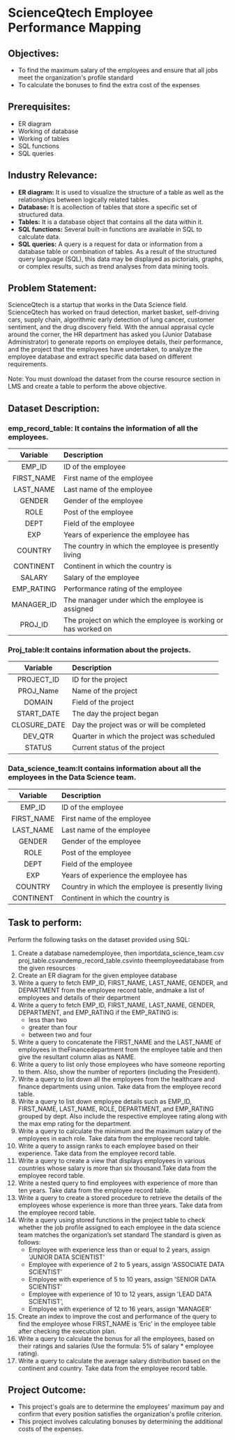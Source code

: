 # ScienceQtech Employee Performance Mapping
## Objectives:
* To find the maximum salary of the employees and ensure that all jobs meet the organization's profile standard
* To calculate the bonuses to find the extra cost of the expenses
  
## Prerequisites:
* ER diagram
* Working of database
* Working of tables
* SQL functions
* SQL queries

## Industry Relevance:
* **ER diagram:** It is used to visualize the structure of a table as well as the relationships between logically related tables.
* **Database:** It is acollection of tables that store a specific set of structured data.
* **Tables:** It is a database object that contains all the data within it.
* **SQL functions:** Several built-in functions are available in SQL to calculate data.
* **SQL queries:** A query is a request for data or information from a database table or combination of tables. As a result of the structured query language (SQL), this data may be displayed as
  pictorials, graphs, or complex results, such as trend analyses from data mining tools.

## Problem Statement:
ScienceQtech is a startup that works in the Data Science field. ScienceQtech has worked on fraud detection, market basket, self-driving cars, supply chain, algorithmic early detection of lung cancer, customer sentiment, and the drug discovery field. With the annual appraisal cycle around the corner, the HR department has asked you (Junior Database Administrator) to 
generate reports on employee details, their performance, and the project that the employees have undertaken, to analyze the employee database and extract specific data based on
different requirements.<br>
<br>
Note: You must download the dataset from the course resource section in LMS and create a table to perform the above objective.

## Dataset Description:
### emp_record_table: It contains the information of all the employees. <br>

|Variable|Description|
|:---:|:---|
|EMP_ID|ID of the employee|
|FIRST_NAME|First name of the employee|
|LAST_NAME|Last name of the employee|
|GENDER|Gender of the employee|
|ROLE|Post of the employee|
|DEPT|Field of the employee|
|EXP|Years of experience the employee has|
|COUNTRY|The country in which the employee is presently living|
|CONTINENT|Continent in which the country is|
|SALARY|Salary of the employee|
|EMP_RATING|Performance rating of the employee|
|MANAGER_ID|The manager under which the employee is assigned|
|PROJ_ID|The project on which the employee is working or has worked on|


### Proj_table:It contains information about the projects.
|Variable|Description|
|:---:|:---|
|PROJECT_ID|ID for the project|
|PROJ_Name|Name of the project|
|DOMAIN|Field of the project|
|START_DATE|The day the project began|
|CLOSURE_DATE|Day the project was or will be completed|
|DEV_QTR|Quarter in which the project was scheduled|
|STATUS|Current status of the project|

### Data_science_team:It contains information about all the employees in the Data Science team.
|Variable|Description|
|:---:|:---|
|EMP_ID|ID of the employee|
|FIRST_NAME|First name of the employee|
|LAST_NAME|Last name of the employee|
|GENDER|Gender of the employee|
|ROLE|Post of the employee|
|DEPT|Field of the employee|
|EXP|Years of experience the employee has|
|COUNTRY|Country in which the employee is presently living|
|CONTINENT|Continent in which the country is|

## Task to perform:
Perform the following tasks on the dataset provided using SQL:
1. Create a database namedemployee, then importdata_science_team.csv proj_table.csvandemp_record_table.csvinto theemployeedatabase from the given resources
2. Create an ER diagram for the given employee database
3. Write a query to fetch EMP_ID, FIRST_NAME, LAST_NAME, GENDER, and DEPARTMENT from the employee record table, andmake a list of employees and details of their department
4. Write a query to fetch EMP_ID, FIRST_NAME, LAST_NAME, GENDER, DEPARTMENT, and EMP_RATING if the EMP_RATING is:
     * less than two
     * greater than four
     * between two and four
5. Write a query to concatenate the FIRST_NAME and the LAST_NAME of employees in theFinancedepartment from the employee table and then give the resultant column alias as NAME.
6. Write a query to list only those employees who have someone reporting to them. Also, show the number of reporters (including the President).
7. Write a query to list down all the employees from the healthcare and finance departments using union. Take data from the employee record table.
8. Write a query to list down employee details such as EMP_ID, FIRST_NAME, LAST_NAME, ROLE, DEPARTMENT, and EMP_RATING grouped by dept. Also include the respective employee rating along with the max emp rating for the department.
9. Write a query to calculate the minimum and the maximum salary of the employees in each role. Take data from the employee record table.
10. Write a query to assign ranks to each employee based on their experience. Take data from the employee record table.
11. Write a query to create a view that displays employees in various countries whose salary is more than six thousand.Take data from the employee record table.
12. Write a nested query to find employees with experience of more than ten years. Take data from the employee record table.
13. Write a query to create a stored procedure to retrieve the details of the employees whose experience is more than three years. Take data from the employee record table.
14. Write a query using stored functions in the project table to check whether the job profile assigned to each employee in the data science team matches the organization’s set standard
The standard is given as follows:
     * Employee with experience less than or equal to 2 years, assign 'JUNIOR DATA SCIENTIST’
     * Employee with experience of 2 to 5 years, assign 'ASSOCIATE DATA SCIENTIST’
     * Employee with experience of 5 to 10 years, assign 'SENIOR DATA SCIENTIST’
     * Employee with experience of 10 to 12 years, assign 'LEAD DATA SCIENTIST’,
     * Employee with experience of 12 to 16 years, assign 'MANAGER'
15. Create an index to improve the cost and performance of the query to find the employee whose FIRST_NAME is ‘Eric’ in the employee table after checking the execution plan.
16. Write a query to calculate the bonus for all the employees, based on their ratings and salaries (Use the formula: 5% of salary * employee rating).
17. Write a query to calculate the average salary distribution based on the continent and country. Take data from the employee record table.

## Project Outcome:
* This project's goals are to determine the employees' maximum pay and confirm that every position satisfies the organization's profile criterion.
* This project involves calculating bonuses by determining the additional costs of the expenses.


